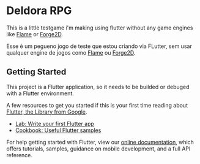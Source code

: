 # Deldora RPG

This is a little testgame i'm making using flutter without any game engines like [Flame](https://pub.dev/packages/flame) or [Forge2D](https://pub.dev/packages/forge2d).

Esse é um pegueno jogo de teste que estou criando via FLutter, sem usar qualquer engine de jogos como [Flame](https://pub.dev/packages/flame) ou [Forge2D](https://pub.dev/packages/forge2d).

## Getting Started

This project is a Flutter application, so it needs to be builded or debuged with a Flutter environment.

A few resources to get you started if this is your first time reading about [Flutter, the Library from Google](https://flutter.dev).

- [Lab: Write your first Flutter app](https://flutter.dev/docs/get-started/codelab)
- [Cookbook: Useful Flutter samples](https://flutter.dev/docs/cookbook)

For help getting started with Flutter, view our
[online documentation](https://flutter.dev/docs), which offers tutorials,
samples, guidance on mobile development, and a full API reference.
